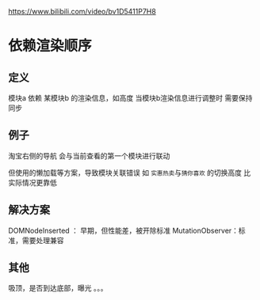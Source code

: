https://www.bilibili.com/video/bv1D5411P7H8
# 依赖渲染顺序
## 定义
模块a 依赖 某模块b 的渲染信息，如高度
当模块b渲染信息进行调整时 需要保持同步
## 例子
淘宝右侧的导航 会与当前查看的第一个模块进行联动

但使用的懒加载等方案，导致模块关联错误
如 `实惠热卖`与`猜你喜欢` 的切换高度 比 实际情况更靠低

## 解决方案
DOMNodeInserted ： 早期，但性能差，被开除标准 
MutationObserver：标准，需要处理兼容

## 其他
吸顶，是否到达底部，曝光 。。。